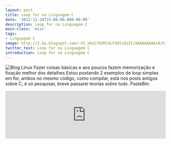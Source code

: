 ```yaml
---
layout: post
title: Loop for na Linguagem C
date: '2012-11-24T15:08:00.000-08:00'
description: Loop for na Linguagem C
main-class: 'misc'
tags:
- Linguagem C
image: http://2.bp.blogspot.com/-V2_oKxC7bXM/ULFS0lcQi5I/AAAAAAAAAs8/hI89zy28Qq0/s72-c/for_c.png
twitter_text: Loop for na Linguagem C
introduction: Loop for na Linguagem C
---
```

![Blog Linux](http://2.bp.blogspot.com/-V2_oKxC7bXM/ULFS0lcQi5I/AAAAAAAAAs8/hI89zy28Qq0/s320/for_c.png "Blog Linux")
Fazer coisas básicas e aos poucos fazem memorização e fixação melhor dos detalhes.Estou postando 2 exemplos de loop simples em for, ambos no mesmo código, como compilar, está nos posts antigos sobre C, é só pesquisar, breve passarei teorias sobre tudo. PasteBin: 
<iframe src="http://pastebin.com/raw/M034W8X7" style="border:none;width:100%;"><iframe> CódigoNoBlog: 
{% highlight bash %}
#include 
int main(){
 int i;
 char letra;
 for(i=1;i<=10;i++)
  printf("%d\n",i);
 
 for(letra = 'A';letra<='Z';letra++)
  printf("%c\n",letra);
  return(0);
}
{% endhighlight %}
